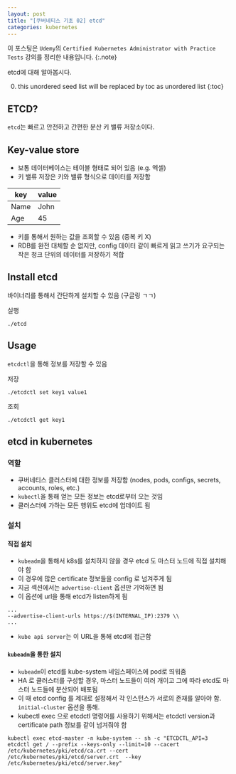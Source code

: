 ```yaml
---
layout: post
title: "[쿠버네티스 기초 02] etcd"
categories: kubernetes
---
```


이 포스팅은 `Udemy`의 `Certified Kubernetes Administrator with Practice Tests` 강의를 정리한 내용입니다.
{:.note}

etcd에 대해 알아봅시다.

0. this unordered seed list will be replaced by toc as unordered list
{:toc}


## ETCD?

`etcd`는 빠르고 안전하고 간편한 분산 키 밸류 저장소이다.

## Key-value store

- 보통 데이터베이스는 테이블 형태로 되어 있음 (e.g. 엑셀)
- 키 밸류 저장은 키와 밸류 형식으로 데이터를 저장함

|key|value|
|---|-----|
|Name|John|
|Age|45|

- 키를 통해서 원하는 값을 조회할 수 있음 (중복 키 X)
- RDB를 완전 대체할 순 없지만, config 데이터 같이 빠르게 읽고 쓰기가 요구되는 작은 청크 단위의 데이터를 저장하기 적합

## Install etcd

바이너리를 통해서 간단하게 설치할 수 있음 (구글링 ㄱㄱ)

실행

```
./etcd
```

## Usage

`etcdctl`을 통해 정보를 저장할 수 있음


저장

```
./etcdctl set key1 value1
```

조회

```
./etcdctl get key1
```

## etcd in kubernetes

### 역할

- 쿠버네티스 클러스터에 대한 정보를 저장함 (nodes, pods, configs, secrets, accounts, roles, etc.)
- `kubectl`을 통해 얻는 모든 정보는 etcd로부터 오는 것임
- 클러스터에 가하는 모든 행위도 etcd에 업데이트 됨

### 설치

#### 직접 설치

- `kubeadm`을 통해서 k8s를 설치하지 않을 경우 etcd 도 마스터 노드에 직접 설치해야 함
- 이 경우에 많은 certificate 정보들을 config 로 넘겨주게 됨
- 지금 섹션에서는 `advertise-client` 옵션만 기억하면 됨
- 이 옵션에 url을 통해 etcd가 listen하게 됨

```
...
--advertise-client-urls https://$(INTERNAL_IP):2379 \\
...
```

- `kube api server`는 이 URL을 통해 etcd에 접근함

#### `kubeadm`을 통한 설치

- `kubeadm`이 etcd를 kube-system 네임스페이스에 pod로 띄워줌
- HA 로 클러스터를 구성할 경우, 마스터 노드들이 여러 개이고 그에 따라 etcd도 마스터 노드들에 분산되어 배포됨
- 이 때 etcd config 를 제대로 설정해서 각 인스턴스가 서로의 존재를 알아야 함. `initial-cluster` 옵션을 통해.
- kubectl exec 으로 etcdctl 명령어를 사용하기 위해서는 etcdctl version과 certificate path 정보를 같이 넘겨줘야 함

```
kubectl exec etcd-master -n kube-system -- sh -c "ETCDCTL_API=3 etcdctl get / --prefix --keys-only --limit=10 --cacert /etc/kubernetes/pki/etcd/ca.crt --cert /etc/kubernetes/pki/etcd/server.crt  --key /etc/kubernetes/pki/etcd/server.key"
```
